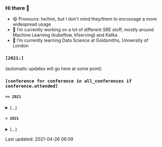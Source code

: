 ### Hi there 👋

<!--
**markgreene74/markgreene74** is a ✨ _special_ ✨ repository because its `README.md` (this file) appears on your GitHub profile.

Here are some ideas to get you started:

- 🔭 I’m currently working on ...
- 🌱 I’m currently learning ...
- 👯 I’m looking to collaborate on ...
- 🤔 I’m looking for help with ...
- 💬 Ask me about ...
- 📫 How to reach me: ...
- 😄 Pronouns: ...
- ⚡ Fun fact: ...
-->

- 😄 Pronouns: he/him, but I don't mind they/them to encourage a more widespread usage
- 🔭 I’m currently working on a lot of different SRE stuff, mostly around Machine Learning (kubeflow, kfserving) and Kafka
- 🌱 I’m currently learning Data Science at Goldsmiths, University of London

### `[2021:]`

(automatic updates will go here at some point)

### `[conference for conference in all_conferences if conference.attended]`

#### `== 2021`
<details><summary>(...)</summary>
<p>
<ul>
    <li><a href="https://gophercon.eu/schedule/">GopherCon Europe - May 26-28, 2021</a></li>
    <li><a href="https://us.pycon.org/2021/">PyCon US 2021 - May 12-18, 2021</a></li>
    <li><a href="https://aws.amazon.com/events/aws-innovate/machine-learning/online/emea/agenda/">AWS Innovate - AI/ML Edition - 24 February, 2021</a></li>
    <li><a href="https://2021.pycascades.com/">PyCascades - February 19-21, 2021</a></li>
</ul>
</p>
</details>

#### `< 2021`
<details><summary>(...)</summary>
<p>
<ul>
    <li><a href="https://pyjamas.live/schedule/">Pyjamas Conf - December 5, 2020</a></li>
    <li><a href="https://global.pydata.org/pages/program">PyData Global - November 11-15, 2020</a></li>
    <li><a href="https://qconlondon.com/recap/london2020">QCon London - March 2-6, 2020</a></li>
    <li><a href="https://devopsdays.org/events/2019-london/program">Devopsdays London - September 26-27, 2019</a></li>
</ul>
</p>
</details>


Last updated: 2021-04-26 06:09
